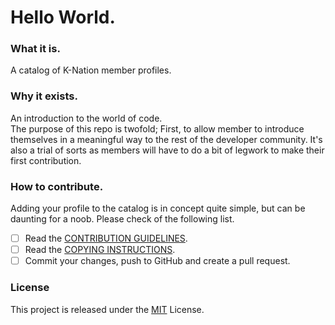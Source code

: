 # Hello World.

### What it is.
A catalog of K-Nation member profiles.

### Why it exists.
An introduction to the world of code. <br/>
The purpose of this repo is twofold; First, to allow member to introduce themselves
in a meaningful way to the rest of the developer community. It's also a trial of sorts as members will have to do a 
bit of legwork to make their first contribution.

### How to contribute.
Adding your profile to the catalog is in concept quite simple, but can be daunting for a noob.
Please check of the following list.
- [ ] Read the [CONTRIBUTION GUIDELINES](https://github.com/K-Nation/HelloWorld/blob/main/CONTRIBUTING.md).
- [ ] Read the [COPYING INSTRUCTIONS](https://github.com/K-Nation/HelloWorld/blob/main/COPYING.md).
- [ ] Commit your changes, push to GitHub and create a pull request.

### License

This project is released under the [MIT](https://choosealicense.com/licenses/mit/) License.
